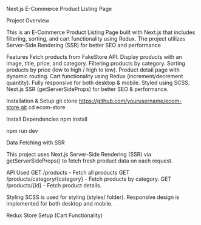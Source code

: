 Next.js E-Commerce Product Listing Page

Project Overview

This is an E-Commerce Product Listing Page built with Next.js that includes filtering, sorting, and cart functionality using Redux. The project utilizes Server-Side Rendering (SSR) for better SEO and performance

Features
Fetch products from FakeStore API.
Display products with an image, title, price, and category.
Filtering products by category.
Sorting products by price (low to high / high to low).
Product detail page with dynamic routing.
Cart functionality using Redux (increment/decrement quantity).
Fully responsive for both desktop & mobile.
Styled using SCSS.
Next.js SSR (getServerSideProps) for better SEO & performance.

Installation & Setup
git clone https://github.com/yourusername/ecom-store.git
cd ecom-store

Install Dependencies
npm install

npm run dev

Data Fetching with SSR

This project uses Next.js Server-Side Rendering (SSR) via getServerSideProps() to fetch fresh product data on each request.

API Used
GET /products - Fetch all products
GET /products/category/{category} - Fetch products by category.
GET /products/{id} - Fetch product details.

Styling
SCSS is used for styling (styles/ folder).
Responsive design is implemented for both desktop and mobile.

Redux Store Setup (Cart Functionality)